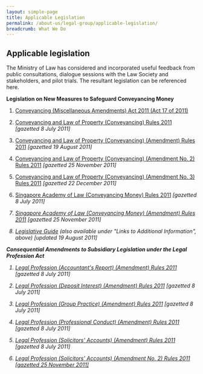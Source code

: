 ```yaml
---
layout: simple-page
title: Applicable Legislation
permalink: /about-us/legal-group/applicable-legislation/
breadcrumb: What We Do
---
```


Applicable legislation
---

The Ministry of Law has considered and incorporated useful feedback from public consultations, dialogue sessions with the Law Society and stakeholders, and pilot trials. The resultant legislation can be referenced here.

**Legislation on New Measures to Safeguard Conveyancing Money**

1. <a href="" target="_blank">Conveyancing (Miscellaneous Amendments) Act 2011 (Act 17 of 2011)</a>
 
2. <a href="" target="_blank">Conveyancing and Law of Property (Conveyancing) Rules 2011</a> <i>[gazetted 8 July 2011]</i>
 
3. <a href="" target="_blank">Conveyancing and Law of Property (Conveyancing) (Amendment) Rules 2011</a> <i>[gazetted 19 August 2011]</i> 
 
4. <a href="" target="_blank">Conveyancing and Law of Property (Conveyancing) (Amendment No. 2) Rules 2011</a> <i>[gazetted 25 November 2011]</i>

5. <a href="" target="_blank">Conveyancing and Law of Property (Conveyancing) (Amendment No. 3) Rules 2011</a> <i>[gazetted 22 December 2011]</i>

6. <a href="" target="_blank">Singapore Academy of Law (Conveyancing Money) Rules 2011</a> <i>[gazetted 8 July 2011] 
 
7. <a href="" target="_blank">Singapore Academy of Law (Conveyancing Money) (Amendment) Rules 2011</a> <i>[gazetted 25 November 2011]</i> 
 
8. <a href="" target="_blank">Legislative Guide</a> (also available under "Links to Additional Information", above) <i>[updated 19 August 2011]</i> 

**Consequential Amendments to Subsidiary Legislation under the Legal Profession Act**

1. <a href="" target="_blank">Legal Profession (Accountant's Report) (Amendment) Rules 2011</a> <i>[gazetted 8 July 2011]</i>
 
2. <a href="" target="_blank">Legal Profession (Deposit Interest) (Amendment) Rules 2011</a> <i>[gazetted 8 July 2011]</i> 
 
3. <a href="" target="_blank">Legal Profession (Group Practice) (Amendment) Rules 2011</a> <i>[gazetted 8 July 2011]</i> 
 
4. <a href="" target="_blank">Legal Profession (Professional Conduct) (Amendment) Rules 2011</a> <i>[gazetted 8 July 2011]</i> 
 
5. <a href="" target="_blank">Legal Profession (Solicitors' Accounts) (Amendment) Rules 2011</a> <i>[gazetted 8 July 2011]</i> 
 
6. <a href="" target="_blank">Legal Profession (Solicitors' Accounts) (Amendment No. 2) Rules 2011 <i>[gazetted 25 November 2011]</i>
